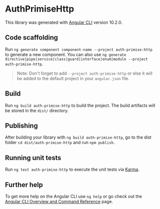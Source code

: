 # AuthPrimiseHttp

This library was generated with [Angular CLI](https://github.com/angular/angular-cli) version 10.2.0.

## Code scaffolding

Run `ng generate component component-name --project auth-primise-http` to generate a new component. You can also use `ng generate directive|pipe|service|class|guard|interface|enum|module --project auth-primise-http`.
> Note: Don't forget to add `--project auth-primise-http` or else it will be added to the default project in your `angular.json` file. 

## Build

Run `ng build auth-primise-http` to build the project. The build artifacts will be stored in the `dist/` directory.

## Publishing

After building your library with `ng build auth-primise-http`, go to the dist folder `cd dist/auth-primise-http` and run `npm publish`.

## Running unit tests

Run `ng test auth-primise-http` to execute the unit tests via [Karma](https://karma-runner.github.io).

## Further help

To get more help on the Angular CLI use `ng help` or go check out the [Angular CLI Overview and Command Reference](https://angular.io/cli) page.
